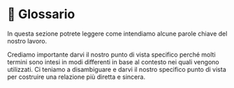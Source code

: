 # 🔎 Glossario

In questa sezione potrete leggere come intendiamo alcune parole chiave del nostro lavoro.

Crediamo importante darvi il nostro punto di vista specifico perché molti termini sono intesi in modi differenti in base al contesto nei quali vengono utilizzati. Ci teniamo a disambiguare e darvi il nostro specifico punto di vista per costruire una relazione più diretta e sincera.
